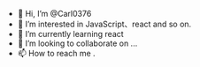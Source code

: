 - 👋 Hi, I’m @Carl0376
- 👀 I’m interested in JavaScript、react and so on.
- 🌱 I’m currently learning react
- 💞️ I’m looking to collaborate on ...
- 📫 How to reach me .
